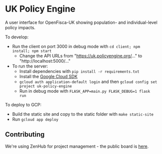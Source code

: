 # UK Policy Engine

A user interface for OpenFisca-UK showing population- and individual-level policy impacts.

To develop:
- Run the client on port 3000 in debug mode with `cd client; npm install; npm start`
  - Change the API URLs from "https://uk.policyengine.org/..." to "http://localhost:5000/..."
- To run the server:
  - Install dependencies with `pip install -r requirements.txt`
  - Install the [Google Cloud SDK](https://cloud.google.com/sdk/docs/downloads-snap)
  - `gcloud auth application-default login` and then `gcloud config set project uk-policy-engine`
  - Run in debug mode with `FLASK_APP=main.py FLASK_DEBUG=1 flask run`

To deploy to GCP:
- Build the static site and copy to the static folder with `make static-site`
- Run `gcloud app deploy`

## Contributing

We're using ZenHub for project management - the public board is [here](https://app.zenhub.com/workspaces/uk-policy-engine-6122e05075f9f200146e2697/board).
